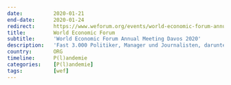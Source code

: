 ```yaml
---
date:          2020-01-21
end-date:      2020-01-24
redirect:      https://www.weforum.org/events/world-economic-forum-annual-meeting-2020
title:         World Economic Forum
subtitle:      'World Economic Forum Annual Meeting Davos 2020'
description:   'Fast 3.000 Politiker, Manager und Journalisten, darunter viele der mächtigsten Staats- und Konzernchefs, tagen in Davos'
country:       ORG
timeline:      P(l)andemie
categories:    [P(l)andemie]
tags:          [wef]
---
```

